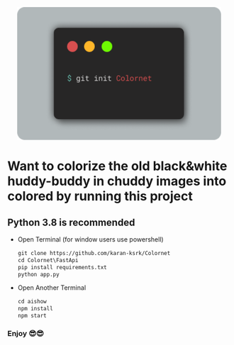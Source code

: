 <p align="center">
  <img width="460" height="300" src="mac1.png">
</p>

# Want to colorize the old black&white huddy-buddy in chuddy images into colored by running this project

## Python 3.8 is recommended

- Open Terminal (for window users use powershell)

      git clone https://github.com/karan-ksrk/Colornet
      cd Colornet\FastApi
      pip install requirements.txt
      python app.py

- Open Another Terminal

      cd aishow
      npm install
      npm start

### Enjoy 😎😎
